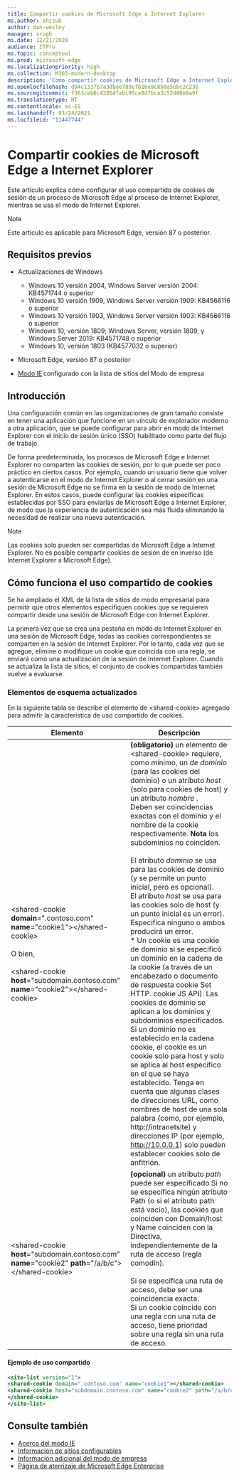 ```yaml
---
title: Compartir cookies de Microsoft Edge a Internet Explorer
ms.author: shisub
author: dan-wesley
manager: srugh
ms.date: 12/21/2020
audience: ITPro
ms.topic: conceptual
ms.prod: microsoft-edge
ms.localizationpriority: high
ms.collection: M365-modern-desktop
description: 'Como compartir cookies de Microsoft Edge a Internet Explorer '
ms.openlocfilehash: d94c1337b7a3dbee789efb16e9c8b0a5ebc2c23b
ms.sourcegitcommit: f363ceb6c42054fabc95ce8d7bca3c52d80e6a9f
ms.translationtype: HT
ms.contentlocale: es-ES
ms.lasthandoff: 03/24/2021
ms.locfileid: "11447744"
---
```

# <a name="cookie-sharing-from-microsoft-edge-to-internet-explorer"></a>Compartir cookies de Microsoft Edge a Internet Explorer

Este artículo explica cómo configurar el uso compartido de cookies de sesión de un proceso de Microsoft Edge al proceso de Internet Explorer, mientras se usa el modo de Internet Explorer.

> [!NOTE]
> Este artículo es aplicable para Microsoft Edge, versión 87 o posterior.

## <a name="prerequisites"></a>Requisitos previos

- Actualizaciones de Windows

  - Windows 10 versión 2004, Windows Server versión 2004: KB4571744 o superior
  - Windows 10 versión 1909, Windows Server versión 1909: KB4566116 o superior
  - Windows 10 versión 1903, Windows Server versión 1903: KB4566116 o superior
  - Windows 10, versión 1809; Windows Server, versión 1809, y Windows Server 2019: KB4571748 o superior
  - Windows 10, versión 1803 (KB4577032 o superior)

- Microsoft Edge, versión 87 o posterior
- [Modo IE](./edge-ie-mode.md) configurado con la lista de sitios del Modo de empresa

## <a name="overview"></a>Introducción

Una configuración común en las organizaciones de gran tamaño consiste en tener una aplicación que funcione en un vínculo de explorador moderno a otra aplicación, que se puede configurar para abrir en modo de Internet Explorer con el inicio de sesión único (SSO) habilitado como parte del flujo de trabajo.

De forma predeterminada, los procesos de Microsoft Edge e Internet Explorer no comparten las cookies de sesión, por lo que puede ser poco práctico en ciertos casos. Por ejemplo, cuando un usuario tiene que volver a autenticarse en el modo de Internet Explorer o al cerrar sesión en una sesión de Microsoft Edge no se firma en la sesión de modo de Internet Explorer. En estos casos, puede configurar las cookies específicas establecidas por SSO para enviarlas de Microsoft Edge a Internet Explorer, de modo que la experiencia de autenticación sea más fluida eliminando la necesidad de realizar una nueva autenticación.

> [!NOTE]
> Las cookies solo pueden ser compartidas de Microsoft Edge a Internet Explorer. No es posible compartir cookies de sesión de en inverso (de Internet Explorer a Microsoft Edge).

## <a name="how-cookie-sharing-works"></a>Cómo funciona el uso compartido de cookies

Se ha ampliado el XML de la lista de sitios de modo empresarial para permitir que otros elementos especifiquen cookies que se requieren compartir desde una sesión de Microsoft Edge con Internet Explorer.  

La primera vez que se crea una pestaña en modo de Internet Explorer en una sesión de Microsoft Edge, todas las cookies correspondientes se comparten en la sesión de Internet Explorer. Por lo tanto, cada vez que se agregue, elimine o modifique un cookie que coincida con una regla, se enviará como una actualización de la sesión de Internet Explorer. Cuando se actualiza la lista de sitios, el conjunto de cookies compartidas también vuelve a evaluarse.

### <a name="updated-schema-elements"></a>Elementos de esquema actualizados

En la siguiente tabla se describe el elemento de \<shared-cookie\> agregado para admitir la característica de uso compartido de cookies.

| Elemento| Descripción |
|-|-|
| \<shared-cookie **domain**=".contoso.com" **name**="cookie1"\>\</shared-cookie\><br><br>O bien,<br><br>\<shared-cookie **host**="subdomain.contoso.com" **name**="cookie2"\>\</shared-cookie\>   |**(obligatorio)** un elemento de \<shared-cookie\> requiere, como mínimo, un *de dominio* (para las cookies del dominio) o un atributo *host* (solo para cookies de host) y un atributo *nombre* .<br>Deben ser coincidencias exactas con el dominio y el nombre de la cookie respectivamente. **Nota** los subdominios no coinciden.<br><br>El atributo *dominio* se usa para las cookies de dominio (y se permite un punto inicial, pero es opcional).<br>El atributo *host* se usa para las cookies solo de host (y un punto inicial es un error). Especifica ninguno o ambos producirá un error.<br>* Un cookie es una cookie de dominio si se especificó un dominio en la cadena de la cookie (a través de un encabezado o documento de respuesta cookie Set HTTP. cookie JS API). Las cookies de dominio se aplican a los dominios y subdominios especificados. Si un dominio no es establecido en la cadena cookie, el cookie es un cookie solo para host y solo se aplica al host específico en el que se haya establecido. Tenga en cuenta que algunas clases de direcciones URL, como nombres de host de una sola palabra (como, por ejemplo, http://intranetsite) y direcciones IP (por ejemplo, http://10.0.0.1) solo pueden establecer cookies solo de anfitrión.    |
| \<shared-cookie **host**="subdomain.contoso.com" **name**="cookie2" **path**="/a/b/c"\>\</shared-cookie\>  | **(opcional)** un atributo *path* puede ser especificado Si no se especifica ningún atributo Path (o si el atributo path está vacío), las cookies que coinciden con Domain/host y Name coinciden con la Directiva, independientemente de la ruta de acceso (regla comodín).<br><br>Si se especifica una ruta de acceso, debe ser una coincidencia exacta.<br>Si un cookie coincide con una regla con una ruta de acceso, tiene prioridad sobre una regla sin una ruta de acceso. |

#### <a name="sharing-example"></a>Ejemplo de uso compartido

```xml
<site-list version="1">
<shared-cookie domain=".contoso.com" name="cookie1"></shared-cookie> 
<shared-cookie host="subdomain.contoso.com" name="cookie2" path="/a/b/c">
</shared-cookie>
</site-list>
```

## <a name="see-also"></a>Consulte también

- [Acerca del modo IE](./edge-ie-mode.md)
- [Información de sitios configurables](./edge-learnmore-configurable-sites-ie-mode.md)
- [Información adicional del modo de empresa](/internet-explorer/ie11-deploy-guide/enterprise-mode-overview-for-ie11)
- [Página de aterrizaje de Microsoft Edge Enterprise](https://aka.ms/EdgeEnterprise)